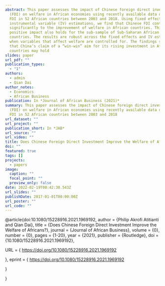 ```yaml
---
abstract: This paper assesses the impact of Chinese foreign direct investment
  (FDI) on welfare in African economies using recently available data on Chinese
  FDI in 52 African countries between 2003 and 2018. Using fixed effects and
  instrumental variable (IV) estimations, we find that Chinese FDI contributes
  significantly to the improvement of welfare in African countries. This
  positive impact also holds for the sub-sample of Sub-Saharan African (SSA)
  countries. The results are robust across the fixed effects and IV estimations
  when variables that affect welfare are controlled for. The findings suggest
  that China’s claim of a “win-win” aim for its rising investment in African
  countries may hold
slides: paper
url_pdf: ""
publication_types:
  - "1"
authors:
  - admin
  - Qian Dai
author_notes:
  - Economics
  - African Business
publication: In *Journal of African Business (2021)*
summary: This paper assesses the impact of Chinese foreign direct investment
  (FDI) on welfare in African economies using recently available data on Chinese
  FDI in 52 African countries between 2003 and 2018
url_dataset: ""
url_project: ""
publication_short: In *JAB*
url_source: ""
url_video: ""
title: Does Chinese Foreign Direct Investment Improve the Welfare of Africans?
doi: ""
featured: true
tags: []
projects:
  - papers
image:
  caption: ""
  focal_point: ""
  preview_only: false
date: 2022-02-19T08:42:30.543Z
url_slides: ""
publishDate: 2017-01-01T00:00:00Z
url_poster: ""
url_code: ""
---
```

@article{doi:10.1080/15228916.2021.1969192,
author = {Philip Akrofi Atitianti and Qian Dai},
title = {Does Chinese Foreign Direct Investment Improve the Welfare of Africans?},
journal = {Journal of African Business},
volume = {0},
number = {0},
pages = {1-20},
year  = {2021},
publisher = {Routledge},
doi = {10.1080/15228916.2021.1969192},

URL = { 
        https://doi.org/10.1080/15228916.2021.1969192

},
eprint = { 
        https://doi.org/10.1080/15228916.2021.1969192

}

}